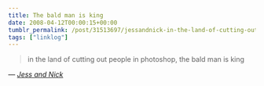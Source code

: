```yaml
---
title: The bald man is king
date: 2008-04-12T00:00:15+00:00
tumblr_permalink: /post/31513697/jessandnick-in-the-land-of-cutting-out-people-in
tags: ["linklog"]
---
```


> in the land of cutting out people in photoshop, the bald man is king

— <cite>[Jess and Nick](http://tumblr.nickandjess.co.uk/post/31481445)</cite>
